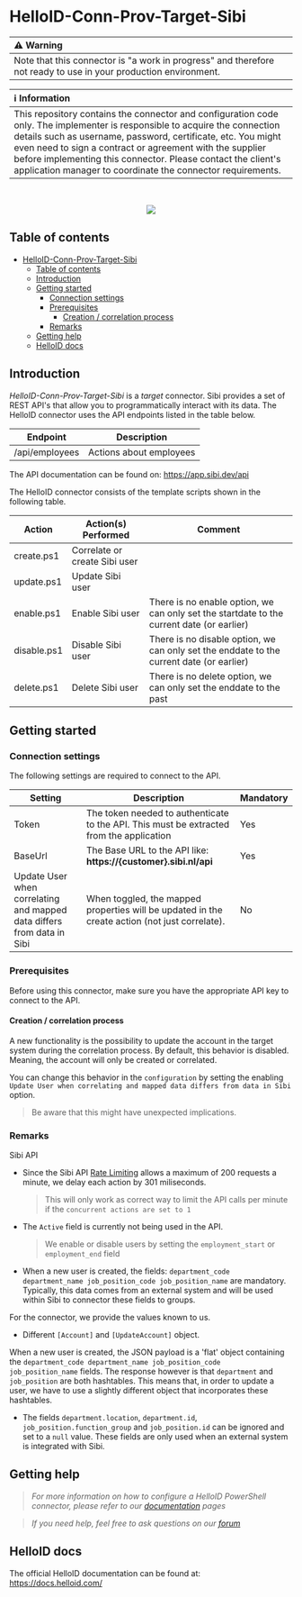 
# HelloID-Conn-Prov-Target-Sibi

| :warning: Warning |
|:---------------------------|
| Note that this connector is "a work in progress" and therefore not ready to use in your production environment. |

| :information_source: Information |
|:---------------------------|
| This repository contains the connector and configuration code only. The implementer is responsible to acquire the connection details such as username, password, certificate, etc. You might even need to sign a contract or agreement with the supplier before implementing this connector. Please contact the client's application manager to coordinate the connector requirements. |
<br />
<p align="center">
  <img src="https://www.tools4ever.nl/connector-logos/sibi-logo.png">
</p>

## Table of contents

- [HelloID-Conn-Prov-Target-Sibi](#helloid-conn-prov-target-sibi)
  - [Table of contents](#table-of-contents)
  - [Introduction](#introduction)
  - [Getting started](#getting-started)
    - [Connection settings](#connection-settings)
    - [Prerequisites](#prerequisites)
      - [Creation / correlation process](#creation--correlation-process)
    - [Remarks](#remarks)
  - [Getting help](#getting-help)
  - [HelloID docs](#helloid-docs)

## Introduction

_HelloID-Conn-Prov-Target-Sibi_ is a _target_ connector. Sibi provides a set of REST API's that allow you to programmatically interact with its data. The HelloID connector uses the API endpoints listed in the table below.

| Endpoint       | Description |
| ------------   | ----------- |
| /api/employees | Actions about employees |

The API documentation can be found on: https://app.sibi.dev/api

The HelloID connector consists of the template scripts shown in the following table.

| Action                          | Action(s) Performed                           | Comment   | 
| ------------------------------- | --------------------------------------------- | --------- |
| create.ps1                      | Correlate or create Sibi user                |           |
| update.ps1                      | Update Sibi user                             |           |
| enable.ps1                      | Enable Sibi user                             | There is no enable option, we can only set the startdate to the current date (or earlier)           |
| disable.ps1                     | Disable Sibi user                            | There is no disable option, we can only set the enddate to the current date (or earlier)          |
| delete.ps1                      | Delete Sibi user                             | There is no delete option, we can only set the enddate to the past |

## Getting started

### Connection settings

The following settings are required to connect to the API.

| Setting      | Description | Mandatory   |
| ------------ | ----------- | ----------- |
| Token     | The token needed to authenticate to the API. This must be extracted from the application | Yes |
| BaseUrl      | The Base URL to the API like: __https://{customer}.sibi.nl/api__ | Yes |
| Update User when correlating and mapped data differs from data in Sibi  | When toggled, the mapped properties will be updated in the create action (not just correlate). | No         |

### Prerequisites

Before using this connector, make sure you have the appropriate API key to connect to the API.

#### Creation / correlation process

A new functionality is the possibility to update the account in the target system during the correlation process. By default, this behavior is disabled. Meaning, the account will only be created or correlated.

You can change this behavior in the `configuration` by setting the enabling `Update User when correlating and mapped data differs from data in Sibi` option.

> Be aware that this might have unexpected implications.

### Remarks
Sibi API 
- Since the Sibi API [Rate Limiting](https://app.sibi.dev/api#:~:text=valid%20Authorization%20header.-,Rate%20Limiting,-With%20an%20API) allows a maximum of 200 requests a minute, we delay each action by 301 miliseconds.
  > This will only work as correct way to limit the API calls per minute if the `concurrent actions are set to 1`

- The `Active` field is currently not being used in the API.
  > We enable or disable users by setting the `employment_start` or `employment_end` field

- When a new user is created, the fields: `department_code department_name job_position_code job_position_name` are mandatory. 
Typically, this data comes from an external system and will be used within Sibi to connector these fields to groups. 

For the connector, we provide the values known to us. 

- Different `[Account]` and `[UpdateAccount]` object.

When a new user is created, the JSON payload is a 'flat' object containing the `department_code department_name job_position_code job_position_name` fields.
The response however is that `department` and `job_position` are both hashtables. This means that, in order to update a user, we have to use a slightly different object that incorporates these hashtables.

- The fields `department.location`, `department.id`, `job_position.function_group` and `job_position.id` can be ignored and set to a `null` value. 
These fields are only used when an external system is integrated with Sibi. 

## Getting help

> _For more information on how to configure a HelloID PowerShell connector, please refer to our [documentation](https://docs.helloid.com/hc/en-us/articles/360012558020-Configure-a-custom-PowerShell-target-system) pages_

> _If you need help, feel free to ask questions on our [forum](https://forum.helloid.com)_

## HelloID docs

The official HelloID documentation can be found at: https://docs.helloid.com/
